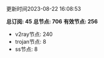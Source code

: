 更新时间2023-08-22 16:08:53

**总订阅: 45**
**总节点: 706**
**有效节点: 256**
- v2ray节点: 240
- trojan节点: 8
- ss节点: 8
